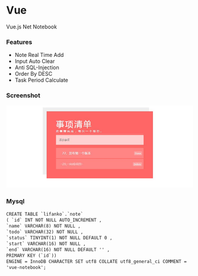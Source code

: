 # Vue
Vue.js Net Notebook

### Features
 + Note Real Time Add
 + Input Auto Clear
 + Anti SQL-Injection
 + Order By DESC
 + Task Period Calculate

### Screenshot
![Screenshots](https://github.com/lifankohome/vue/blob/master/Vue-screenshot.jpg?raw=true)

### Mysql
```
CREATE TABLE `lifanko`.`note` 
( `id` INT NOT NULL AUTO_INCREMENT , 
`name` VARCHAR(8) NOT NULL , 
`todo` VARCHAR(32) NOT NULL , 
`status` TINYINT(1) NOT NULL DEFAULT 0 , 
`start` VARCHAR(16) NOT NULL , 
`end` VARCHAR(16) NOT NULL DEFAULT '' , 
PRIMARY KEY (`id`))
ENGINE = InnoDB CHARACTER SET utf8 COLLATE utf8_general_ci COMMENT = 'vue-notebook';
```